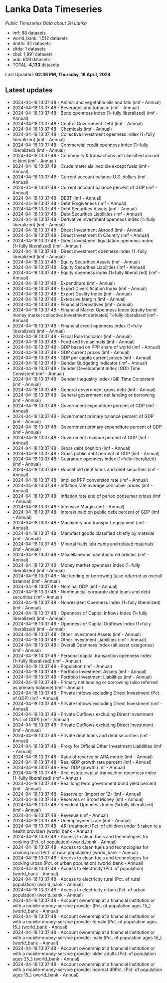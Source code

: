 # Lanka Data Timeseries
*Public Timeseries Data about Sri Lanka*

* imf: 88 datasets
* world_bank: 1,512 datasets
* dmtlk: 32 datasets
* sltda: 1 datasets
* cbsl: 1,891 datasets
* adb: 609 datasets
* TOTAL: **4,133** datasets

Last Updated: **02:36 PM, Thursday, 18 April, 2024**

## Latest updates

* 2024-04-18 13:37:48 - Animal and vegetable oils and fats (imf - Annual)
* 2024-04-18 13:37:48 - Beverages and tobacco (imf - Annual)
* 2024-04-18 13:37:48 - Bond openness index (1=fully liberalized) (imf - Annual)
* 2024-04-18 13:37:48 - Central Government Debt (imf - Annual)
* 2024-04-18 13:37:48 - Chemicals (imf - Annual)
* 2024-04-18 13:37:48 - Collective investment openness index (1=fully liberalized) (imf - Annual)
* 2024-04-18 13:37:48 - Commercial credit openness index (1=fully liberalized) (imf - Annual)
* 2024-04-18 13:37:48 - Commodity & transactions not classified accord to kind (imf - Annual)
* 2024-04-18 13:37:48 - Crude materials inedible except fuels (imf - Annual)
* 2024-04-18 13:37:48 - Current account balance U.S. dollars (imf - Annual)
* 2024-04-18 13:37:48 - Current account balance percent of GDP (imf - Annual)
* 2024-04-18 13:37:48 - DEBT (imf - Annual)
* 2024-04-18 13:37:48 - Debt Forgiveness (imf - Annual)
* 2024-04-18 13:37:48 - Debt Securities Assets (imf - Annual)
* 2024-04-18 13:37:48 - Debt Securities Liabilities (imf - Annual)
* 2024-04-18 13:37:48 - Derivative investment openness index (1=fully liberalized) (imf - Annual)
* 2024-04-18 13:37:48 - Direct Investment Abroad (imf - Annual)
* 2024-04-18 13:37:48 - Direct Investment In Country (imf - Annual)
* 2024-04-18 13:37:48 - Direct investment liquidation openness index (1=fully liberalized) (imf - Annual)
* 2024-04-18 13:37:48 - Direct investment openness index (1=fully liberalized) (imf - Annual)
* 2024-04-18 13:37:48 - Equity Securities Assets (imf - Annual)
* 2024-04-18 13:37:48 - Equity Securities Liabilities (imf - Annual)
* 2024-04-18 13:37:48 - Equity openness index (1=fully liberalized) (imf - Annual)
* 2024-04-18 13:37:48 - Expenditure (imf - Annual)
* 2024-04-18 13:37:48 - Export Diversification Index (imf - Annual)
* 2024-04-18 13:37:48 - Export Quality Index (imf - Annual)
* 2024-04-18 13:37:48 - Extensive Margin (imf - Annual)
* 2024-04-18 13:37:48 - Financial Derivatives (imf - Annual)
* 2024-04-18 13:37:48 - Financial Market Openness Index (equity bond money market collective investment derivates) 1=fully liberalized (imf - Annual)
* 2024-04-18 13:37:48 - Financial credit openness index (1=fully liberalized) (imf - Annual)
* 2024-04-18 13:37:48 - Fiscal Rule Indicator (imf - Annual)
* 2024-04-18 13:37:48 - Food and live animals (imf - Annual)
* 2024-04-18 13:37:48 - GDP based on PPP share of world (imf - Annual)
* 2024-04-18 13:37:48 - GDP current prices (imf - Annual)
* 2024-04-18 13:37:48 - GDP per capita current prices (imf - Annual)
* 2024-04-18 13:37:48 - Gender Budgeting Indicator (imf - Annual)
* 2024-04-18 13:37:48 - Gender Development Index (GDI) Time Consistent (imf - Annual)
* 2024-04-18 13:37:48 - Gender Inequality Index (GII) Time Consistent (imf - Annual)
* 2024-04-18 13:37:48 - General government gross debt (imf - Annual)
* 2024-04-18 13:37:48 - General government net lending or borrowing (imf - Annual)
* 2024-04-18 13:37:48 - Government expenditure percent of GDP (imf - Annual)
* 2024-04-18 13:37:48 - Government primary balance percent of GDP (imf - Annual)
* 2024-04-18 13:37:48 - Government primary expenditure percent of GDP (imf - Annual)
* 2024-04-18 13:37:48 - Government revenue percent of GDP (imf - Annual)
* 2024-04-18 13:37:48 - Gross debt position (imf - Annual)
* 2024-04-18 13:37:48 - Gross public debt percent of GDP (imf - Annual)
* 2024-04-18 13:37:48 - Guarantee openness index (1=fully liberalized) (imf - Annual)
* 2024-04-18 13:37:48 - Household debt loans and debt securities (imf - Annual)
* 2024-04-18 13:37:48 - Implied PPP conversion rate (imf - Annual)
* 2024-04-18 13:37:48 - Inflation rate average consumer prices (imf - Annual)
* 2024-04-18 13:37:48 - Inflation rate end of period consumer prices (imf - Annual)
* 2024-04-18 13:37:48 - Intensive Margin (imf - Annual)
* 2024-04-18 13:37:48 - Interest paid on public debt percent of GDP (imf - Annual)
* 2024-04-18 13:37:48 - Machinery and transport equipment (imf - Annual)
* 2024-04-18 13:37:48 - Manufact goods classified chiefly by material (imf - Annual)
* 2024-04-18 13:37:48 - Mineral fuels lubricants and related materials (imf - Annual)
* 2024-04-18 13:37:48 - Miscellaneous manufactured articles (imf - Annual)
* 2024-04-18 13:37:48 - Money market openness index (1=fully liberalized) (imf - Annual)
* 2024-04-18 13:37:48 - Net lending or borrowing (also referred as overall balance) (imf - Annual)
* 2024-04-18 13:37:48 - Nominal GDP (imf - Annual)
* 2024-04-18 13:37:48 - Nonfinancial corporate debt loans and debt securities (imf - Annual)
* 2024-04-18 13:37:48 - Nonresident Openness Index (1=fully liberalized) (imf - Annual)
* 2024-04-18 13:37:48 - Openness of Capital Inflows Index (1=fully liberalized) (imf - Annual)
* 2024-04-18 13:37:48 - Openness of Capital Outflows Index (1=fully liberalized) (imf - Annual)
* 2024-04-18 13:37:48 - Other Investment Assets (imf - Annual)
* 2024-04-18 13:37:48 - Other Investment Liabilities (imf - Annual)
* 2024-04-18 13:37:48 - Overall Openness Index (all asset categories) (imf - Annual)
* 2024-04-18 13:37:48 - Personal capital transaction openness index (1=fully liberalized) (imf - Annual)
* 2024-04-18 13:37:48 - Population (imf - Annual)
* 2024-04-18 13:37:48 - Portfolio Investment Assets (imf - Annual)
* 2024-04-18 13:37:48 - Portfolio Investment Liabilities (imf - Annual)
* 2024-04-18 13:37:48 - Primary net lending or borrowing (also referred as primary balance) (imf - Annual)
* 2024-04-18 13:37:48 - Private Inflows excluding Direct Investment (Pct. of GDP) (imf - Annual)
* 2024-04-18 13:37:48 - Private Inflows excluding Direct Investment (imf - Annual)
* 2024-04-18 13:37:48 - Private Outflows excluding Direct Investment (Pct. of GDP) (imf - Annual)
* 2024-04-18 13:37:48 - Private Outflows excluding Direct Investment (imf - Annual)
* 2024-04-18 13:37:48 - Private debt loans and debt securities (imf - Annual)
* 2024-04-18 13:37:48 - Proxy for Official Other Investment Liabilities (imf - Annual)
* 2024-04-18 13:37:48 - Ratio of reserve or ARA metric (imf - Annual)
* 2024-04-18 13:37:48 - Real GDP growth rate percent (imf - Annual)
* 2024-04-18 13:37:48 - Real GDP growth (imf - Annual)
* 2024-04-18 13:37:48 - Real estate capital transaction openness index (1=fully liberalized) (imf - Annual)
* 2024-04-18 13:37:48 - Real long term government bond yield percent (imf - Annual)
* 2024-04-18 13:37:48 - Reserve or (Import or 12) (imf - Annual)
* 2024-04-18 13:37:48 - Reserves or Broad Money (imf - Annual)
* 2024-04-18 13:37:48 - Resident Openness Index (1=fully liberalized) (imf - Annual)
* 2024-04-18 13:37:48 - Revenue (imf - Annual)
* 2024-04-18 13:37:48 - Unemployment rate (imf - Annual)
* 2024-04-18 13:37:48 - ARI treatment (Pct. of children under 5 taken to a health provider) (world_bank - Annual)
* 2024-04-18 13:37:48 - Access to clean fuels and technologies for cooking (Pct. of population) (world_bank - Annual)
* 2024-04-18 13:37:48 - Access to clean fuels and technologies for cooking rural (Pct. of rural population) (world_bank - Annual)
* 2024-04-18 13:37:48 - Access to clean fuels and technologies for cooking urban (Pct. of urban population) (world_bank - Annual)
* 2024-04-18 13:37:48 - Access to electricity (Pct. of population) (world_bank - Annual)
* 2024-04-18 13:37:48 - Access to electricity rural (Pct. of rural population) (world_bank - Annual)
* 2024-04-18 13:37:48 - Access to electricity urban (Pct. of urban population) (world_bank - Annual)
* 2024-04-18 13:37:48 - Account ownership at a financial institution or with a mobile-money-service provider (Pct. of population ages 15_) (world_bank - Annual)
* 2024-04-18 13:37:48 - Account ownership at a financial institution or with a mobile-money-service provider female (Pct. of population ages 15_) (world_bank - Annual)
* 2024-04-18 13:37:48 - Account ownership at a financial institution or with a mobile-money-service provider male (Pct. of population ages 15_) (world_bank - Annual)
* 2024-04-18 13:37:48 - Account ownership at a financial institution or with a mobile-money-service provider older adults (Pct. of population ages 25_) (world_bank - Annual)
* 2024-04-18 13:37:48 - Account ownership at a financial institution or with a mobile-money-service provider poorest 40Pct. (Pct. of population ages 15_) (world_bank - Annual)